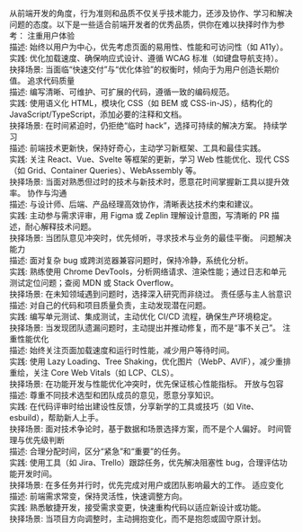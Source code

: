 从前端开发的角度，行为准则和品质不仅关乎技术能力，还涉及协作、学习和解决问题的态度。以下是一些适合前端开发者的优秀品质，供你在难以抉择时作为参考：
注重用户体验  
描述: 始终以用户为中心，优先考虑页面的易用性、性能和可访问性（如 A11y）。  
实践: 优化加载速度、确保响应式设计、遵循 WCAG 标准（如键盘导航支持）。  
抉择场景: 当面临“快速交付”与“优化体验”的权衡时，倾向于为用户创造长期价值。
追求代码质量  
描述: 编写清晰、可维护、可扩展的代码，遵循一致的编码规范。  
实践: 使用语义化 HTML，模块化 CSS（如 BEM 或 CSS-in-JS），结构化的 JavaScript/TypeScript，添加必要的注释和文档。  
抉择场景: 在时间紧迫时，仍拒绝“临时 hack”，选择可持续的解决方案。
持续学习  
描述: 前端技术更新快，保持好奇心，主动学习新框架、工具和最佳实践。  
实践: 关注 React、Vue、Svelte 等框架的更新，学习 Web 性能优化、现代 CSS（如 Grid、Container Queries）、WebAssembly 等。  
抉择场景: 当面对熟悉但过时的技术与新技术时，愿意花时间掌握新工具以提升效率。
协作与沟通  
描述: 与设计师、后端、产品经理高效协作，清晰表达技术约束和建议。  
实践: 主动参与需求评审，用 Figma 或 Zeplin 理解设计意图，写清晰的 PR 描述，耐心解释技术问题。  
抉择场景: 当团队意见冲突时，优先倾听，寻求技术与业务的最佳平衡。
问题解决能力  
描述: 面对复杂 bug 或跨浏览器兼容问题时，保持冷静，系统化分析。  
实践: 熟练使用 Chrome DevTools，分析网络请求、渲染性能；通过日志和单元测试定位问题；查阅 MDN 或 Stack Overflow。  
抉择场景: 在未知领域遇到问题时，选择深入研究而非绕过。
责任感与主人翁意识  
描述: 对自己的代码和项目质量负责，主动发现潜在问题。  
实践: 编写单元测试、集成测试，主动优化 CI/CD 流程，确保生产环境稳定。  
抉择场景: 当发现团队遗漏问题时，主动提出并推动修复，而不是“事不关己”。
注重性能优化  
描述: 始终关注页面加载速度和运行时性能，减少用户等待时间。  
实践: 使用 Lazy Loading、Tree Shaking，优化图片（WebP、AVIF），减少重排重绘，关注 Core Web Vitals（如 LCP、CLS）。  
抉择场景: 在功能开发与性能优化冲突时，优先保证核心性能指标。
开放与包容  
描述: 尊重不同技术选型和团队成员的意见，愿意分享知识。  
实践: 在代码评审时给出建设性反馈，分享新学的工具或技巧（如 Vite、esbuild），帮助新人上手。  
抉择场景: 面对技术争论时，基于数据和场景选择方案，而不是个人偏好。
时间管理与优先级判断  
描述: 合理分配时间，区分“紧急”和“重要”的任务。  
实践: 使用工具（如 Jira、Trello）跟踪任务，优先解决阻塞性 bug，合理评估功能开发时间。  
抉择场景: 在多任务并行时，优先完成对用户或团队影响最大的工作。
适应变化  
描述: 前端需求常变，保持灵活性，快速调整方向。  
实践: 熟悉敏捷开发，接受需求变更，快速重构代码以适应新设计或功能。  
抉择场景: 当项目方向调整时，主动拥抱变化，而不是抱怨或固守原计划。

